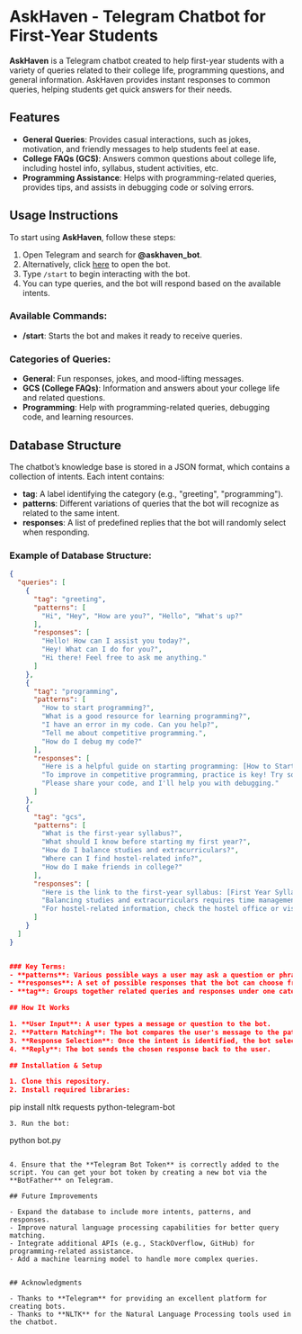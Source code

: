# AskHaven - Telegram Chatbot for First-Year Students

**AskHaven** is a Telegram chatbot created to help first-year students with a variety of queries related to their college life, programming questions, and general information. AskHaven provides instant responses to common queries, helping students get quick answers for their needs.

## Features

- **General Queries**: Provides casual interactions, such as jokes, motivation, and friendly messages to help students feel at ease.
- **College FAQs (GCS)**: Answers common questions about college life, including hostel info, syllabus, student activities, etc.
- **Programming Assistance**: Helps with programming-related queries, provides tips, and assists in debugging code or solving errors.

## Usage Instructions

To start using **AskHaven**, follow these steps:

1. Open Telegram and search for **@askhaven_bot**.
2. Alternatively, click [here](https://t.me/askhaven_bot) to open the bot.
3. Type `/start` to begin interacting with the bot.
4. You can type queries, and the bot will respond based on the available intents.

### Available Commands:
- **/start**: Starts the bot and makes it ready to receive queries.

### Categories of Queries:
- **General**: Fun responses, jokes, and mood-lifting messages.
- **GCS (College FAQs)**: Information and answers about your college life and related questions.
- **Programming**: Help with programming-related queries, debugging code, and learning resources.

## Database Structure

The chatbot’s knowledge base is stored in a JSON format, which contains a collection of intents. Each intent contains:

- **tag**: A label identifying the category (e.g., "greeting", "programming").
- **patterns**: Different variations of queries that the bot will recognize as related to the same intent.
- **responses**: A list of predefined replies that the bot will randomly select when responding.

### Example of Database Structure:

```json
{
  "queries": [
    {
      "tag": "greeting",
      "patterns": [
        "Hi", "Hey", "How are you?", "Hello", "What's up?"
      ],
      "responses": [
        "Hello! How can I assist you today?", 
        "Hey! What can I do for you?", 
        "Hi there! Feel free to ask me anything."
      ]
    },
    {
      "tag": "programming",
      "patterns": [
        "How to start programming?", 
        "What is a good resource for learning programming?", 
        "I have an error in my code. Can you help?",
        "Tell me about competitive programming.", 
        "How do I debug my code?"
      ],
      "responses": [
        "Here is a helpful guide on starting programming: [How to Start Programming](https://www.geeksforgeeks.org/how-to-start-learning-programming/).",
        "To improve in competitive programming, practice is key! Try solving problems on websites like Codeforces, LeetCode, and HackerRank.",
        "Please share your code, and I'll help you with debugging."
      ]
    },
    {
      "tag": "gcs",
      "patterns": [
        "What is the first-year syllabus?", 
        "What should I know before starting my first year?", 
        "How do I balance studies and extracurriculars?",
        "Where can I find hostel-related info?", 
        "How do I make friends in college?"
      ],
      "responses": [
        "Here is the link to the first-year syllabus: [First Year Syllabus](https://www.college.com/first-year-syllabus).",
        "Balancing studies and extracurriculars requires time management. Try organizing your schedule to make room for both!",
        "For hostel-related information, check the hostel office or visit the official portal here: [Hostel Info](https://www.college.com/hostel-info)."
      ]
    }
  ]
}


### Key Terms:
- **patterns**: Various possible ways a user may ask a question or phrase their query.
- **responses**: A set of possible responses that the bot can choose from based on the recognized intent.
- **tag**: Groups together related queries and responses under one category for easy identification.

## How It Works

1. **User Input**: A user types a message or question to the bot.
2. **Pattern Matching**: The bot compares the user's message to the patterns in its database to determine which category (intent) the query belongs to.
3. **Response Selection**: Once the intent is identified, the bot selects a random response from the associated responses for that intent.
4. **Reply**: The bot sends the chosen response back to the user.

## Installation & Setup

1. Clone this repository.
2. Install required libraries:
   ```
   pip install nltk requests python-telegram-bot
   ```
3. Run the bot:
   ```
   python bot.py
   ```

4. Ensure that the **Telegram Bot Token** is correctly added to the script. You can get your bot token by creating a new bot via the **BotFather** on Telegram.

## Future Improvements

- Expand the database to include more intents, patterns, and responses.
- Improve natural language processing capabilities for better query matching.
- Integrate additional APIs (e.g., StackOverflow, GitHub) for programming-related assistance.
- Add a machine learning model to handle more complex queries.


## Acknowledgments

- Thanks to **Telegram** for providing an excellent platform for creating bots.
- Thanks to **NLTK** for the Natural Language Processing tools used in the chatbot.

